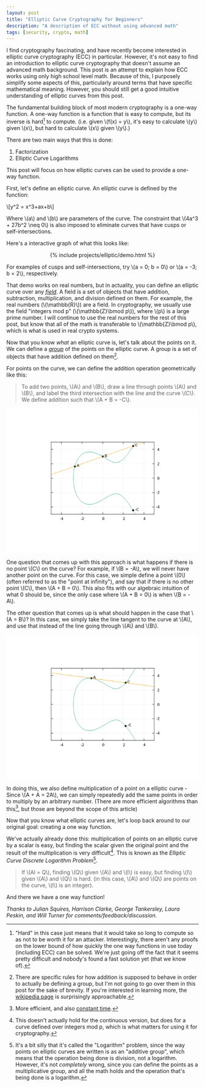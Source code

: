 ```yaml
---
layout: post
title: "Elliptic Curve Cryptography for Beginners"
description: "A description of ECC without using advanced math"
tags: [security, crypto, math]
---
```


I find cryptography fascinating, and have recently become interested in elliptic curve cryptography (ECC) in particular. However, it's not easy to find an introduction to elliptic curve cryptography that doesn't assume an advanced math background. This post is an attempt to explain how ECC works using only high school level math. Because of this, I purposely simplify some aspects of this, particularly around terms that have specific mathematical meaning. However, you should still get a good intuitive understanding of elliptic curves from this post.

The fundamental building block of most modern cryptography is a one-way function. A one-way function is a function that is easy to compute, but its inverse is hard[^1] to compute. (i.e. given \\(f(x) = y\\), it's easy to calculate \\(y\\) given \\(x\\), but hard to calculate \\(x\\) given \\(y\\).)

There are two main ways that this is done:

1. Factorization
2. Elliptic Curve Logarithms

This post will focus on how elliptic curves can be used to provide a one-way function.

First, let's define an elliptic curve. An elliptic curve is defined by the function:

\\[y^2 = x^3+ax+b\\]

Where \\(a\\) and \\(b\\) are parameters of the curve. The constraint that \\(4a^3 + 27b^2 \neq 0\\) is also imposed to eliminate curves that have cusps or self-intersections.

Here's a interactive graph of what this looks like:

<center>
{% include projects/elliptic/demo.html %}
</center>

For examples of cusps and self-intersections, try \\(a = 0; b = 0\\) or \\(a = -3; b = 2\\), respectively.

That demo works on real numbers, but in actuality, you can define an elliptic curve over any [_field_](https://en.wikipedia.org/wiki/Field_(mathematics)). A field is a set of objects that have addition, subtraction, multiplication, and division defined on them. For example, the real numbers (\\(\mathbb{R}\\)) are a field. In cryptography, we usually use the field "integers mod p" (\\(\mathbb{Z}\bmod p\\)), where \\(p\\) is a large prime number. I will continue to use the real numbers for the rest of this post, but know that all of the math is transferable to \\(\mathbb{Z}\bmod p\\), which is what is used in real crypto systems.

Now that you know _what_ an elliptic curve is, let's talk about the points on it. We can define a [_group_](https://en.wikipedia.org/wiki/Group_(mathematics)) of the points on the elliptic curve. A group is a set of objects that have addition defined on them[^2].

For points on the curve, we can define the addition operation geometrically like this:

> To add two points, \\(A\\) and \\(B\\), draw a line through points \\(A\\) and \\(B\\), and label the third intersection with the line and the curve \\(C\\). We define addition such that \\(A + B = -C\\).

<img src="../img/elliptic/elliptic_add.png" alt="Elliptic curve addition">

One question that comes up with this approach is what happens if there is no point \\(C\\) on the curve? For example, if \\(B = -A\\), we will never have another point on the curve. For this case, we simple define a point \\(0\\) (often referred to as the "point at infinity"), and say that if there is no other point \\(C\\), then \\(A + B = 0\\). This also fits with our algebraic intuition of what 0 should be, since the only case where \\(A + B = 0\\) is when \\(B = -A\\).

The other question that comes up is what should happen in the case that \\(A = B\\)? In this case, we simply take the line tangent to the curve at \\(A\\), and use that instead of the line going through \\(A\\) and \\(B\\).

<img src="../img/elliptic/elliptic_double.png" alt="Elliptic curve doubling">

In doing this, we also define multiplication of a point on a elliptic curve - Since \\(A + A = 2A\\), we can simply repeatedly add the same points in order to multiply by an arbitrary number. (There are more efficient algorithms than this[^3], but those are beyond the scope of this article)

Now that you know what elliptic curves are, let's loop back around to our original goal: creating a one way function.

We've actually already done this: multiplication of points on an elliptic curve by a scalar is easy, but finding the scalar given the original point and the result of the multiplication is very difficult[^4]. This is known as the _Elliptic Curve Discrete Logarithm Problem_[^5].

> If \\(Al = Q\\), finding \\(Q\\) given \\(A\\) and \\(l\\) is easy, but finding \\(l\\) given \\(A\\) and \\(Q\\) is hard. (in this case, \\(A\\) and \\(Q\\) are points on the curve, \\(l\\) is an integer).

And there we have a one way function!





*Thanks to Julian Squires, Harrison Clarke, George Tankersley, Laura Peskin, and Will Turner for comments/feedback/discussion.*

[^1]: "Hard" in this case just means that it would take so long to compute so as not to be worth it for an attacker. Interestingly, there aren't any proofs on the lower bound of how quickly the one way functions in use today (including ECC) can be solved. We're just going off the fact that it seems pretty difficult and nobody's found a fast solution yet (that we know of).

[^2]: There are specific rules for how addition is supposed to behave in order to actually be defining a group, but I'm not going to go over them in this post for the sake of brevity. If you're interested in learning more, the [wikipedia page](https://en.wikipedia.org/wiki/Group_(mathematics)) is surprisingly approachable.

[^3]: More efficient, and also [constant time](https://en.wikipedia.org/wiki/Timing_attack).

[^4]: This doesn't actually hold for the continuous version, but does for a curve defined over integers mod p, which is what matters for using it for cryptography.

[^5]: It's a bit silly that it's called the "Logarithm" problem, since the way points on elliptic curves are written is as an "additive group", which means that the operation being done is division, not a logarithm. However, it's not _completely_ wrong, since you can define the points as a multiplicative group, and all the math holds and the operation that's being done is a logarithm.
